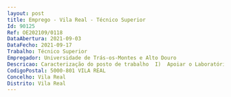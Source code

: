 ```yaml
--- 
layout: post
title: Emprego - Vila Real - Técnico Superior
Id: 90125
Ref: OE202109/0118
DataAbertura: 2021-09-03
DataFecho: 2021-09-17
Trabalho: Técnico Superior
Empregador: Universidade de Trás-os-Montes e Alto Douro
Descricao: Caracterização do posto de trabalho  I)  Apoiar o Laboratório de Nutrição Animal, na prestação de serviços no âmbito da avaliação nutricional de matrizes de origem vegetal, passiveis de serem utilizadas na alimentação animal  II)  Realizar as tarefas que abrangem o espetro de atividades desenvolvidas no laboratório, nomeadamente  a) Receção, tratamento e condicionamento de amostras  b) Manuseamento da plataforma informática de suporte ao registo dos dados analíticos  c) Aplicação de diferentes metodologias de análise de espectro abrangente, incluindo métodos de análise química e microbiológica  d)  Desenvolvimento de metodologias de análise por cromatografia líquida de alta resolução, cromatografia   gasosa   acoplada   a   espectrometria   de   massa, análise   de   minerais   por   espectrometria de emissão ótica em plasma acoplado indutivamente (ICP) e análise por espectroscopia de infravermelho próximo (NIR)  e) Análise e interpretação de resultados no quadro das atividades desenvolvidas no Laboratório.
CodigoPostal: 5000-801 VILA REAL
Concelho: Vila Real
Distrito: Vila Real
--- 
```

